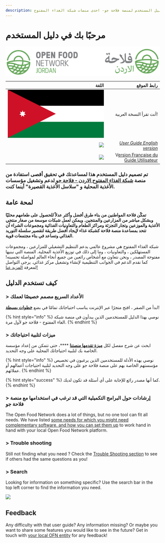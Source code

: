 ```yaml
---
description: مرحبًا بك في دليل المستخدم لمنصة فلاحة جو- احدى منصات شبكة الغذاء المفتوح -
---
```


# مرحبًا بك في دليل المستخدم

![](.gitbook/assets/flaha_ofn_jo.png)

| اللغة |  رابط الموقع |
| ---: | ---: |
| ![](.gitbook/assets/jordan_flag.png) | أنت تقرأ النسخة العربية! |
| ![](.gitbook/assets/capture-du-2019-09-26-00-38-19.png) | [_User Guide  English version_](https://guide.openfoodnetwork.org/) |
| ![](.gitbook/assets/capture-du-2019-09-26-00-38-01.png) | V[ersion Française du Guide Utilisateur](https://ofn-user-guide.gitbook.io/guide-utilisateur-open-food-network/) |

### تم تصميم دليل المستخدم هذا لمساعدتك في تحقيق أقصى استفادة من منصة [شبكة الغذاء المفتوح الاردن - فلاحة جو ](https://flaha.org)لدعم وتشغيل مؤسسات الأغذية المحلية و "سلاسل الأغذية القصيرة" أينما كنت.

## لمحة عامة

#### تمكّن **فلاحة** المواطنين من بناء طرق أفضل وأكثر عدلاً للحصول على طعامهم محليًا وبشكل مباشر من المزارعين والمنتجين. ويمكن لعمل شبكات موسعة من صغار منتجي الأغذية والموزعين وتجار التجزئة ومراكز الطعام والتعاونيات الغذائية ومجموعات الشراء أن تتحد بمساعدة منصة فلاحة كشبكة غذاء لإيجاد أفضل طريقة لتقصير سلسلة التوريد الغذائي وتساعد في بناء مجتمعات قوية.

شبكة الغذاء المفتوح هي مشروع عالمي يدعم التنظيم التشغيلي للمزارعين ، ومجموعات المستهلكين ، والتعاونيات ، وما إلى ذلك في توزيع الأغذية المحلية. المنصة التي نبنيها مفتوحة المصدر ، ونحن نتعاون مع أشخاص رائعين من جميع أنحاء العالم لمواصلة تحسينه! كما نقدم الدعم في الجوانب التنظيمية لإنشاء وتشغيل مركز غذائي. يرجى التواصل لمعرفة [المزيد عنا!](https://www.openfoodnetwork.org/find-your-local-open-food-network)

## كيف تستخدم الدليل

### &gt; الأعداد السريع مصمم خصيصًا لعملك

ابدأ من الصفر ، افتح متجرًا عبر الإنترنت يناسب احتياجاتك تمامًا في بضع [**خطوات بسيطة**](your-quick-start-on-ofn-given-who-you-are.md)!

{% hint style="info" %}
نوصي بهذا الدليل للمستخدمين الذين يبدأون في منصة شبكة الغاء المفتوح - فلاحة جو لأول مرة.
{% endhint %}

### &gt; ميزات لتلبية احتياجاتك

ابحث عن شرح مفصل لكل [**ميزة تقدمها منصتنا**](basic-features/) ****، حتى تتمكن من إعداد مؤسسة الخاصة بك لتلبية احتياجاتك المحلية على وجه التحديد.

{% hint style="info" %}
نوصي بهذه الأدلة للمستخدمين الذين يرغبون في تخصيص مؤسستهم الخاصة بهم على منصة فلاحة جو على وجه التحديد لتلبية احتياجات أعمالهم أو عملائهم.
{% endhint %}

{% hint style="success" %}
كما أنها مصدر رائع للإجابة على أي أسئلة قد تكون لديك.
{% endhint %}

### &gt; إرشادات حول البرامج التكميلية التي قد ترغب في استخدامها مع منصة فلاحة جو

The Open Food Network does a lot of things, but no one tool can fit all needs. We have listed [some needs for which you might need complementary software, and how you can set them up](complementary-tools-software/) to work hand in hand with your local Open Food Network platform.

### &gt; Trouble shooting

Still not finding what you need ? Check the [Trouble Shooting section](trouble-shooting.md) to see if others had the same questions as you!

### &gt; Search

Looking for information on something specific? Use the search bar in the top left corner to find the information you need.

![](.gitbook/assets/capture-du-2019-09-26-00-49-08.png)

## Feedback

Any difficulty with that user guide? Any information missing? Or maybe you want to share some features you would like to see in the future? Get in touch with [your local OFN entity]() for any feedback!

